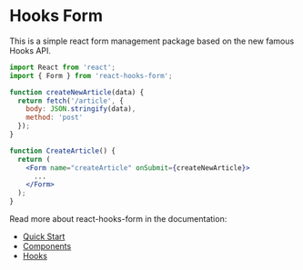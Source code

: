 # Hooks Form

This is a simple react form management package based on the new famous Hooks API.

```jsx harmony
import React from 'react';
import { Form } from 'react-hooks-form';

function createNewArticle(data) {
  return fetch('/article', {
    body: JSON.stringify(data),
    method: 'post'
  });
}

function CreateArticle() {
  return (
    <Form name="createArticle" onSubmit={createNewArticle}>
      ...
    </Form>
  );
}
```

Read more about react-hooks-form in the documentation:

- [Quick Start](docs/QUICK_START.md)
- [Components](docs/COMPONENTS.md)
- [Hooks](docs/HOOKS.md)
